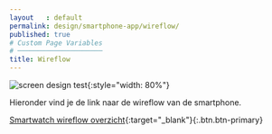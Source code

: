 ```yaml
---
layout   : default
permalink: design/smartphone-app/wireflow/
published: true
# Custom Page Variables
# ─────────────────────
title: Wireflow
---
```



![screen design test](http://127.0.0.1:4000/1718-nmd3-project/images/Wireflow2.jpg){:style="width: 80%"}


Hieronder vind je de link naar de wireflow van de smartphone.

[Smartwatch wireflow overzicht](https://xd.adobe.com/view/9a5618e6-0455-48cd-48f7-aa6fc86916e9-ec67/){:target="_blank"}{:.btn.btn-primary}




